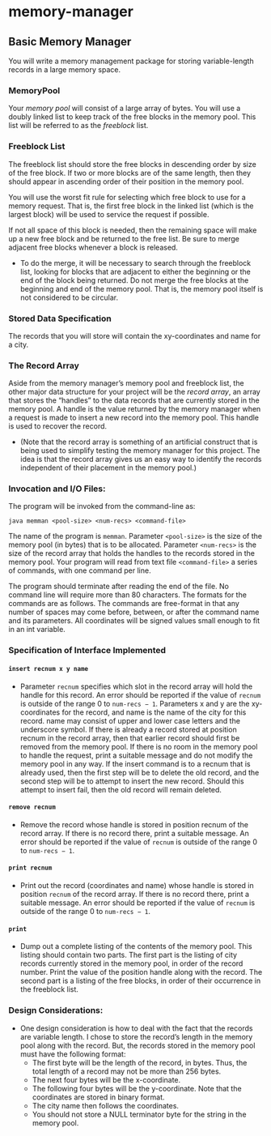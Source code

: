 # memory-manager
## Basic Memory Manager
You will write a memory management package for storing variable-length records in a large memory space. 

### MemoryPool
Your *memory pool* will consist of a large array of bytes. You will use a doubly linked list to keep track of the free blocks in the memory pool. This list will be referred to as the *freeblock* list. 

### Freeblock List
The freeblock list should store the free blocks in descending order by size of the free block. If two or more blocks are of the same length, then they should appear in ascending order of their position in the memory pool. 

You will use the worst fit rule for selecting which free block to use for a memory request. That is, the first free block in the linked list (which is the largest block) will be used to service the request if possible.

If not all space of this block is needed, then the remaining space will make up a new free block and be returned to the free list. Be sure to merge adjacent free blocks whenever a block is released. 

- To do the merge, it will be necessary to search through the freeblock list, looking for blocks that are adjacent to either the beginning or the end of the block being returned. Do not merge the free blocks at the beginning and end of the memory pool. That is, the memory pool itself is not considered to be circular.

### Stored Data Specification
The records that you will store will contain the xy-coordinates and name for a city. 

### The Record Array
Aside from the memory manager’s memory pool and freeblock list, the other major data structure for your project will be the *record array*, an array that stores the “handles” to the data records that are currently stored in the memory pool. A handle is the value returned by the memory manager when a request is made to insert a new record into the memory pool. This handle is used to recover the record. 
- (Note that the record array is something of an artificial construct that is being used to simplify testing the memory manager for this project. The idea is that the record array gives us an easy way to identify the records independent of their placement in the memory pool.)

### Invocation and I/O Files: 
The program will be invoked from the command-line as:
```
java memman <pool-size> <num-recs> <command-file>
```
The name of the program is ```memman```. Parameter ```<pool-size>``` is the size of the memory pool (in bytes) that is to be allocated. Parameter ```<num-recs>``` is the size of the record array that holds the handles to the records stored in the memory pool. Your program will read from text file ```<command-file>``` a series of commands, with one command per line.

The program should terminate after reading the end of the file. No command line will require more than 80 characters. The formats for the commands are as follows. The commands are free-format in that any number of spaces may come before, between, or after the command name and its parameters. All coordinates will be signed values small enough to fit in an int variable.

### Specification of Interface Implemented

#### ``` insert recnum x y name ```

- Parameter ```recnum``` specifies which slot in the record array will hold the handle for this record. An error should be reported if the value of ```recnum``` is outside of the range 0 to  ```num-recs − 1```. Parameters x and y are the xy-coordinates for the record, and name is the name of the city for this record. name may consist of upper and lower case letters and the underscore symbol. If there is already a record stored at position recnum in the record array, then that earlier record should first be removed from the memory pool. If there is no room in the memory pool to handle the request, print a suitable message and do not modify the memory pool in any way. If the insert command is to a recnum that is already used, then the first step will be to delete the old record, and the second step will be to attempt to insert the new record. Should this attempt to insert fail, then the old record will remain deleted.


#### ```remove recnum```
- Remove the record whose handle is stored in position recnum of the record array. If there is no record there, print a suitable message. An error should be reported if the value of ```recnum``` is outside of the range 0 to ```num-recs − 1```.

#### ```print recnum```
- Print out the record (coordinates and name) whose handle is stored in position ```recnum``` of the record array. If there is no record there, print a suitable message. An error should be reported if the value of ```recnum``` is outside of the range 0 to ```num-recs − 1```.

#### ```print```
- Dump out a complete listing of the contents of the memory pool. This listing should contain two parts. The first part is the listing of city records currently stored in the memory pool, in order of the record number. Print the value of the position handle along with the record. The second part is a listing of the free blocks, in order of their occurrence in the freeblock list.

### Design Considerations:
- One design consideration is how to deal with the fact that the records are variable length. I chose to store the record’s length in the memory pool along with the record. But, the records stored in the memory pool must have the following format:
    - The first byte will be the length of the record, in bytes. Thus, the total length of a record may not be more than 256 bytes. 
    - The next four bytes will be the x-coordinate. 
    - The following four bytes will be the y-coordinate. Note that the coordinates are stored in binary format. 
    - The city name then follows the coordinates. 
    - You should not store a NULL terminator byte for the string in the memory pool.
